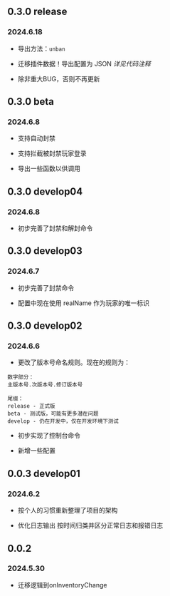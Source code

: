 ## 0.3.0 release

### 2024.6.18

- 导出方法：`unban`

- 迁移插件数据！导出配置为 JSON *详见代码注释*

- 除非重大BUG，否则不再更新

## 0.3.0 beta

### 2024.6.8

- 支持自动封禁

- 支持拦截被封禁玩家登录

- 导出一些函数以供调用

## 0.3.0 develop04

### 2024.6.8

- 初步完善了封禁和解封命令

## 0.3.0 develop03

### 2024.6.7

- 初步完善了封禁命令

- 配置中现在使用 realName 作为玩家的唯一标识

## 0.3.0 develop02

### 2024.6.6

- 更改了版本号命名规则。现在的规则为：

```
数字部分：
主版本号.次版本号.修订版本号

尾缀： 
release - 正式版
beta - 测试版，可能有更多潜在问题
develop - 仍在开发中，仅在开发环境下测试
```

- 初步实现了控制台命令

- 新增一些配置

## 0.0.3 develop01

### 2024.6.2

- 按个人的习惯重新整理了项目的架构

- 优化日志输出 按时间归类并区分正常日志和报错日志

## 0.0.2

### 2024.5.30

- 迁移逻辑到onInventoryChange
